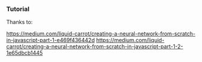 
### Tutorial

Thanks to:

https://medium.com/liquid-carrot/creating-a-neural-network-from-scratch-in-javascript-part-1-e469f436442d
https://medium.com/liquid-carrot/creating-a-neural-network-from-scratch-in-javascript-part-1-2-1e65dbcb1445
